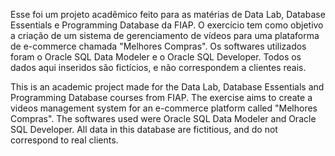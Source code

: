 Esse foi um projeto acadêmico feito para as matérias de Data Lab, Database Essentials e Programming Database da FIAP. O exercício tem como objetivo a criação de um sistema de gerenciamento de vídeos para uma plataforma de e-commerce chamada "Melhores Compras". Os softwares utilizados foram o Oracle SQL Data Modeler e o Oracle SQL Developer. Todos os dados aqui inseridos são fictícios, e não correspondem a clientes reais.

This is an academic project made for the Data Lab, Database Essentials and Programming Database courses from FIAP. The exercise aims to create a videos management system for an e-commerce platform called "Melhores Compras". The softwares used were Oracle SQL Data Modeler and Oracle SQL Developer. All data in this database are fictitious, and do not correspond to real clients.
